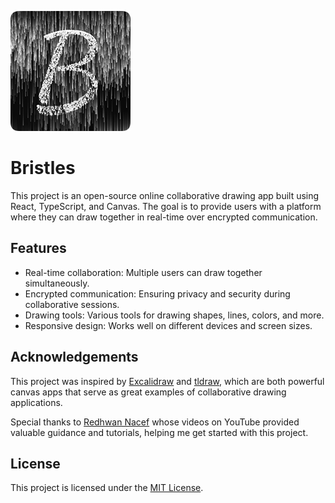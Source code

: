 ![alt text](https://github.com/bristles-xyz/bristles/blob/main/public/logo/android-chrome-192x192.png?raw=true)
# Bristles

This project is an open-source online collaborative drawing app built using React, TypeScript, and Canvas. The goal is to provide users with a platform where they can draw together in real-time over encrypted communication.

## Features

- Real-time collaboration: Multiple users can draw together simultaneously.
- Encrypted communication: Ensuring privacy and security during collaborative sessions.
- Drawing tools: Various tools for drawing shapes, lines, colors, and more.
- Responsive design: Works well on different devices and screen sizes.

## Acknowledgements

This project was inspired by [Excalidraw](https://excalidraw.com/) and [tldraw](https://tldraw.com/), which are both powerful canvas apps that serve as great examples of collaborative drawing applications.

Special thanks to [Redhwan Nacef](https://www.youtube.com/@RedhwanNacef) whose videos on YouTube provided valuable guidance and tutorials, helping me get started with this project.


## License

This project is licensed under the [MIT License](LICENSE).
